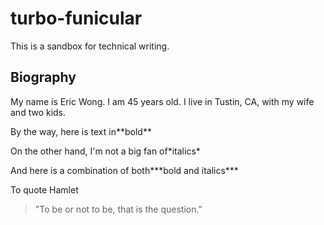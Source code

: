# turbo-funicular
This is a sandbox for technical writing.

## Biography

<p>My name is Eric Wong. I am 45 years old. I live in Tustin, CA, with my wife and two kids.</p>

<p>By the way, here is text in**bold**</p>

<p>On the other hand, I'm not a big fan of*italics*</p>

<p>And here is a combination of both***bold and italics***</p>

<p>To quote Hamlet</p>

><p>"To be or not to be, that is the question."</p>

